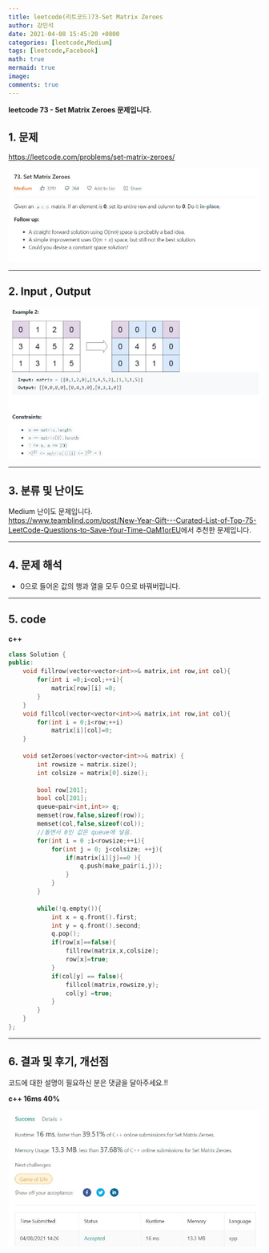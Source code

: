 ```yaml
---
title: leetcode(리트코드)73-Set Matrix Zeroes
author: 강민석
date: 2021-04-08 15:45:20 +0800
categories: [leetcode,Medium]
tags: [leetcode,Facebook]
math: true
mermaid: true
image: 
comments: true
---
```


**leetcode 73 - Set Matrix Zeroes 문제입니다.**

## 1. 문제
<https://leetcode.com/problems/set-matrix-zeroes/>  

![](/assets/img/sample/leetcode/73/Problem.JPG)

-----  

## 2. Input , Output

![](/assets/img/sample/leetcode/73/input.JPG)  


-----  

## 3. 분류 및 난이도

Medium 난이도 문제입니다.  
<https://www.teamblind.com/post/New-Year-Gift---Curated-List-of-Top-75-LeetCode-Questions-to-Save-Your-Time-OaM1orEU>에서 추천한 문제입니다. 


-----  

## 4. 문제 해석

- 0으로 들어온 값의 행과 열을 모두 0으로 바꿔버립니다.


-----  

## 5. code


**c++**

```c++
class Solution {
public:
    void fillrow(vector<vector<int>>& matrix,int row,int col){
        for(int i =0;i<col;++i){
            matrix[row][i] =0;
        }
    }
    void fillcol(vector<vector<int>>& matrix,int row,int col){
        for(int i = 0;i<row;++i)
            matrix[i][col]=0;
    }
    
    void setZeroes(vector<vector<int>>& matrix) {
        int rowsize = matrix.size();
        int colsize = matrix[0].size();
        
        bool row[201];
        bool col[201];
        queue<pair<int,int>> q;
        memset(row,false,sizeof(row));
        memset(col,false,sizeof(col));
        //돌면서 0인 값은 queue에 넣음.
        for(int i = 0 ;i<rowsize;++i){
            for(int j = 0; j<colsize; ++j){
                if(matrix[i][j]==0 ){
                    q.push(make_pair(i,j));    
                }
            }
        }
        
        while(!q.empty()){
            int x = q.front().first;
            int y = q.front().second;
            q.pop();
            if(row[x]==false){
                fillrow(matrix,x,colsize);
                row[x]=true;
            }
            if(col[y] == false){
                fillcol(matrix,rowsize,y);
                col[y] =true;
            }
        }
    }
};
```

-----

## 6. 결과 및 후기, 개선점

코드에 대한 설명이 필요하신 분은 댓글을 달아주세요.!!


**c++ 16ms 40%**


![](/assets/img/sample/leetcode/73/result.JPG)  








